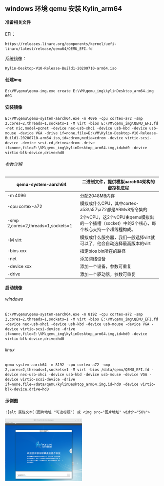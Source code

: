 ## windows 环境 qemu 安装 Kylin_arm64

#### 准备相关文件
EFI：
```
https://releases.linaro.org/components/kernel/uefi-linaro/latest/release/qemu64/QEMU_EFI.fd
```
系统镜像：
```
Kylin-Desktop-V10-Release-Build1-20200710-arm64.iso
```

#### 创建img
```
E:\VM\qemu\qemu-img.exe create E:\VM\qemu_img\kylinDesktop_arm64.img 60G
```

#### 安装镜像
```
E:\VM\qemu\qemu-system-aarch64.exe -m 4096 -cpu cortex-a72 -smp 2,cores=2,threads=1,sockets=1 -M virt -bios E:\VM\qemu_img\QEMU_EFI.fd -net nic,model=pcnet -device nec-usb-xhci -device usb-kbd -device usb-mouse -device VGA -drive if=none,file=E:\VM\Kylin-Desktop-V10-Release-Build1-20200710-arm64.iso,id=cdrom,media=cdrom -device virtio-scsi-device -device scsi-cd,drive=cdrom -drive if=none,file=E:\VM\qemu_img\kylinDesktop_arm64.img,id=hd0 -device virtio-blk-device,drive=hd0
```
###### 参数详解
|qemu-system-aarch64|二进制文件，提供模拟aarch64架构的虚拟机进程
|--|--|
|-m 4096|分配2048MB内存|
|-cpu cortex-a72|模拟成什么CPU，其中cortex-a53\a57\a72都是ARMv8指令集的|
|-smp 2,cores=2,threads=1,sockets=1|2个vCPU，这2个vCPU由qemu模拟出的一个插槽（socket）中的2个核心，每个核心支持一个超线程构成。|
|-M virt|模拟成什么服务器，我们一般选择virt就可以了，他会自动选择最高版本的virt|
|-bios xxx|指定bios bin所在的路径|
|-net|添加网络设备|
|-device xxx|添加一个设备，参数可重复|
|-drive|添加一个驱动器，参数可重复|

#### 启动镜像
###### windows
```
E:\VM\qemu\qemu-system-aarch64.exe -m 8192 -cpu cortex-a72 -smp 2,cores=2,threads=1,sockets=1 -M virt -bios E:\VM\qemu_img\QEMU_EFI.fd -device nec-usb-xhci -device usb-kbd -device usb-mouse -device VGA -device virtio-scsi-device -drive if=none,file=E:\VM\qemu_img\kylinDesktop_arm64.img,id=hd0 -device virtio-blk-device,drive=hd0
```
###### linux
```
qemu-system-aarch64 -m 8192 -cpu cortex-a72 -smp 2,cores=2,threads=1,sockets=1 -M virt -bios /data/qemu/QEMU_EFI.fd -device nec-usb-xhci -device usb-kbd -device usb-mouse -device VGA -device virtio-scsi-device -drive if=none,file=/data/qemu/kylinDesktop_arm64.img,id=hd0 -device virtio-blk-device,drive=hd0
```
#### 示例图
```
![alt 属性文本](图片地址 "可选标题") 或 <img src="图片地址" width="50%">
```
<img src="resources/images/kylin_install.png" width="50%">
